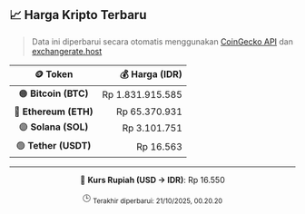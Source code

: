 

<!-- HARGA_KRIPTO -->
## 📈 Harga Kripto Terbaru

> Data ini diperbarui secara otomatis menggunakan [CoinGecko API](https://www.coingecko.com/) dan [exchangerate.host](https://exchangerate.host/)

<div align="center">

| 🪙 Token | 💰 Harga (IDR) |
|:------:|---------------:|
| 🟠 **Bitcoin (BTC)**   | Rp 1.831.915.585 |
| 🔵 **Ethereum (ETH)**  | Rp 65.370.931 |
| 🟣 **Solana (SOL)**    | Rp 3.101.751 |
| 🟢 **Tether (USDT)**   | Rp 16.563 |

---

💱 **Kurs Rupiah (USD → IDR)**: Rp 16.550

🕒 <sub>Terakhir diperbarui: 21/10/2025, 00.20.20</sub>

</div>
<!-- /HARGA_KRIPTO -->